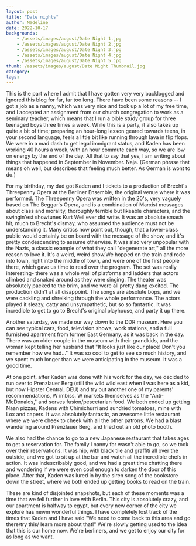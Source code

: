 ```yaml
---
layout: post
title: "Date nights"
author: Madeline
date: 2022-10-17
backgrounds:
    - /assets/images/august/Date Night 1.jpg
    - /assets/images/august/Date Night 2.jpg
    - /assets/images/august/Date Night 3.jpg
    - /assets/images/august/Date Night 4.jpg
    - /assets/images/august/Date Night 5.jpg
thumb: /assets/images/august/Date Night Thumbnail.jpg
category: 
tags: 
---
```

This is the part where I admit that I have gotten very very backlogged and ignored this blog for far, far too long. There have been some reasons -- I got a job as a nanny, which was very nice and took up a lot of my free time, and I accepted an assignment from our church congregation to work as a seminary teacher, which means that I run a bible study group for three teenaged boys three times a week. While this is a party, it also takes up quite a bit of time; preparing an hour-long lesson geared towards teens, in your second language, feels a little bit like running through lava in flip flops. We were in a mad dash to get legal immigrant status, and Kaden has been working 40 hours a week, with an hour commute each way, so we are low on energy by the end of the day. All that to say that yes, I am writing about things that happened in September in November. Naja. (German phrase that means oh well, but describes that feeling much better. As German is wont to do.)

For my birthday, my dad got Kaden and I  tickets to a production of Brecht's Threepenny Opera at the Berliner Ensemble, the original venue where it was performed. The Threepenny Opera was written in the 20's, very vaguely based on The Beggar's Opera, and is a combination of Marxist messages about class and morality, thoroughly terrible but likeable characters, and the swingin'est showtunes Kurt Weil ever did write. It was an absolute smash hit, much to Brecht's dismay, who assumed the audience must not be understanding it. Many critics now point out, though, that a lower-class public would certainly be on board with the message of the show, and it's pretty condescending to assume otherwise. It was also very unpopular with the Nazis, a classic example of what they call "degenerate art," all the more reason to love it.  It's a weird, weird show.We hopped on the train and rode into town, right into the middle of town, and were one of the first people there, which gave us time to read over the program. The set was really interesting- there was a whole wall of platforms and ladders that actors climbed and snaked around as they were singing. The theater was absolutely packed to the brim, and we were all pretty dang excited. The production didn't at all disappoint. The songs are absolute bops, and we were cackling and shreiking through the whole performance. The actors played it sleazy, catty and unsympathetic, but so so fantastic. It was incredible to get to go to Brecht's original playhouse, and party it up there. 

Another saturday, we made our way down to the DDR museum. Here you can see typical cars, food, television shows, work stations, and a full furnished apartment from former East Germany, as it was back in the day. There was an older couple in the museum with their grandkids, and the woman kept telling her husband that "It looks just like our place! Don't you remember how we had..." It was so cool to get to see so much history, and we spent much longer than we were anticipating in the museum. It was a good time.

At one point, after Kaden was done with his work for the day, we decided to run over to Prenzlauer Berg (still the wild wild east when I was here as a kid, but now Hipster Central, DEU) and try out another one of my parents' recommendations, W imbiss. W markets themselves as the "Anti-McDonalds," and serves fusion/pescetarian food. We both ended up getting Naan pizzas, Kadens with Chimichurri and sundried tomatoes, mine with Lox and capers. It was absolutely fantastic, an awesome little restaurant where we were cheek to cheek with all the other patrons. We had a blast wandering around Prenzlauer Berg, and tried out an old photo booth. 

We also had the chance to go to a new Japanese restaurant that takes ages to get a reservation for. The family I nanny for wasn't able to go, so we took over their reservations. It was hip, with black tile and graffiti all over the outside, and we got to sit up at the bar and watch all the incredible chefs in action. It was indescribably good, and we had a great time chatting there and wondering if we were even cool enough to darken the door of this place. After that, Kaden was lured in by the siren song of the bookstore down the street, where we both ended up getting books to read on the train. 

These are kind of disjointed snapshots, but each of these moments was a time that we fell further in love with Berlin. This city is absolutely crazy, and our apartment is halfway to egypt, but every new corner of the city we explore has newm wonderful things. I have completely lost track of the times that Kaden and I have said "We need to come back to this area and go there/try this/ learn more about that!" We're slowly getting used to the idea that this is our home now. We're berliners, and we get to enjoy our city for as long as we want. 


